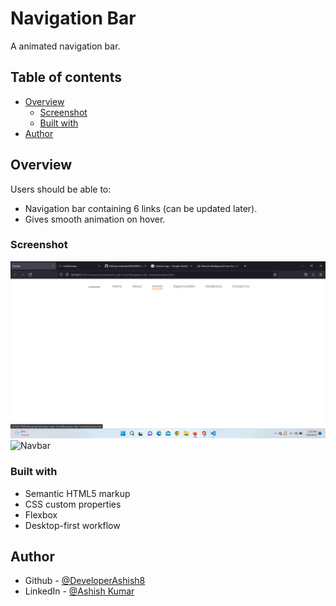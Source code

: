 # Navigation Bar

A animated navigation bar.

## Table of contents

- [Overview](#overview)
  - [Screenshot](#screenshot)
  - [Built with](#built-with)
- [Author](#author)

## Overview

Users should be able to:

- Navigation bar containing 6 links (can be updated later).
- Gives smooth animation on hover.

### Screenshot

![](<./Images/Screenshot%20(9).png>)
![Navbar](https://user-images.githubusercontent.com/90233808/194715775-1d676e2c-ce8c-44a7-b894-0cc91dbd4601.gif)



### Built with

- Semantic HTML5 markup
- CSS custom properties
- Flexbox
- Desktop-first workflow

## Author

- Github - [@DeveloperAshish8](https://www.github.com/DeveloperAshish8)
- LinkedIn - [@Ashish Kumar](https://www.linkedin.com/in/ashish-kumar-he-him-4566211a3/)
